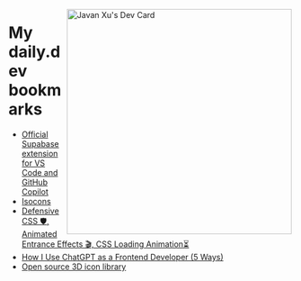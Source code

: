 
<a href="https://app.daily.dev/JavanXU"><img align="right" src="https://api.daily.dev/devcards/e45a150971844cd6959a94bb94e861ea.png?r=quw" width="400" alt="Javan Xu's Dev Card"/></a>

# My daily.dev bookmarks
<!-- daily.dev BOOKMARKS:START -->
- [Official Supabase extension for VS Code and GitHub Copilot](https://app.daily.dev/posts/APjTVPzpz?utm_source=rss&utm_medium=bookmarks&utm_campaign=6ueXw3FRNQzpNtewCDbI6)
- [Isocons](https://app.daily.dev/posts/hcihdoyW8?utm_source=rss&utm_medium=bookmarks&utm_campaign=6ueXw3FRNQzpNtewCDbI6)
- [Defensive CSS 🛡️, Animated Entrance Effects 🎬, CSS Loading Animation⏳](https://app.daily.dev/posts/Rv1XXAwSM?utm_source=rss&utm_medium=bookmarks&utm_campaign=6ueXw3FRNQzpNtewCDbI6)
- [How I Use ChatGPT as a Frontend Developer &lpar;5 Ways&rpar;](https://app.daily.dev/posts/hDLQIs7Sa?utm_source=rss&utm_medium=bookmarks&utm_campaign=6ueXw3FRNQzpNtewCDbI6)
- [Open source 3D icon library](https://app.daily.dev/posts/HJFaMmvJQ?utm_source=rss&utm_medium=bookmarks&utm_campaign=6ueXw3FRNQzpNtewCDbI6)
<!-- daily.dev BOOKMARKS:END -->
